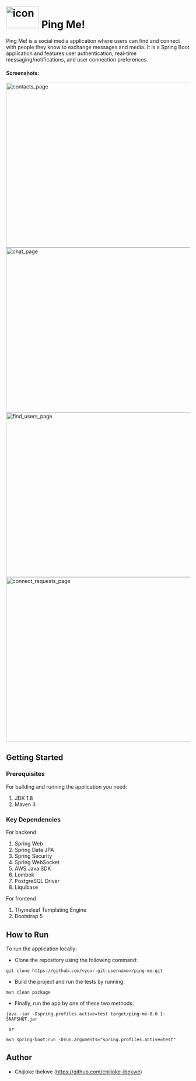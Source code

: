# <img src="https://ping-me-resources.s3.us-east-2.amazonaws.com/ping-me-icon-1.png" alt="icon" width="90" height="60"> Ping Me!
Ping Me! is a social media application where users can find and connect with people they know to exchange messages and media. It is a Spring Boot application and features user authentication, real-time messaging/notifications, and user connection preferences.

#### Screenshots:
<img src="https://ping-me-resources.s3.us-east-2.amazonaws.com/screenshots/contacts_page.png" alt="contacts_page" width="700" height="450">
<img src="https://ping-me-resources.s3.us-east-2.amazonaws.com/screenshots/chat_page.png" alt="chat_page" width="700" height="450">
<img src="https://ping-me-resources.s3.us-east-2.amazonaws.com/screenshots/findusers_page.png" alt="find_users_page" width="700" height="450">
<img src="https://ping-me-resources.s3.us-east-2.amazonaws.com/screenshots/request_page.png" alt="connect_requests_page" width="700" height="450">

## Getting Started
### Prerequisites
For building and running the application you need:
1. JDK 1.8
2. Maven 3

### Key Dependencies
For backend
1. Spring Web
2. Spring Data JPA
3. Spring Security
4. Spring WebSocket
5. AWS Java SDK
6. Lombok
7. PostgreSQL Driver
8. Liquibase

For frontend
1. Thymeleaf Templating Engine
2. Bootstrap 5

## How to Run
To run the application locally:
- Clone the repository using the following command:
```
git clone https://github.com/<your-git-username>/ping-me.git
```
- Build the project and run the tests by running:
```
mvn clean package
```
- Finally, run the app by one of these two methods:
```
java -jar -Dspring.profiles.active=test target/ping-me-0.0.1-SNAPSHOT.jar
  
 or
  
mvn spring-boot:run -Drun.arguments="spring.profiles.active=test"
```

## Author
- Chijioke Ibekwe (https://github.com/chijioke-ibekwe)


